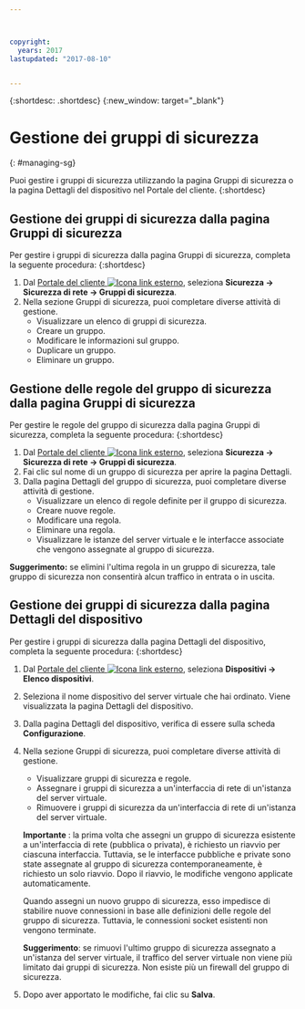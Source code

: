 ```yaml
---



copyright:
  years: 2017
lastupdated: "2017-08-10"


---
```


{:shortdesc: .shortdesc}
{:new_window: target="_blank"}

# Gestione dei gruppi di sicurezza 
{: #managing-sg}

Puoi gestire i gruppi di sicurezza utilizzando la pagina Gruppi di sicurezza o la pagina Dettagli del dispositivo nel Portale del cliente.
{:shortdesc}

## Gestione dei gruppi di sicurezza dalla pagina Gruppi di sicurezza

Per gestire i gruppi di sicurezza dalla pagina Gruppi di sicurezza, completa la seguente procedura:
{:shortdesc}

1. Dal [Portale del cliente ![Icona link esterno](../../icons/launch-glyph.svg "Icona link esterno")](https://control.softlayer.com/), seleziona **Sicurezza -> Sicurezza di rete -> Gruppi di sicurezza**.
2. Nella sezione Gruppi di sicurezza, puoi completare diverse attività di gestione.
     * Visualizzare un elenco di gruppi di sicurezza.
     * Creare un gruppo.
     * Modificare le informazioni sul gruppo.
     * Duplicare un gruppo.
     * Eliminare un gruppo.
     
## Gestione delle regole del gruppo di sicurezza dalla pagina Gruppi di sicurezza

Per gestire le regole del gruppo di sicurezza dalla pagina Gruppi di sicurezza, completa la seguente procedura:
{:shortdesc}

1. Dal [Portale del cliente ![Icona link esterno](../../icons/launch-glyph.svg "Icona link esterno")](https://control.softlayer.com/), seleziona **Sicurezza -> Sicurezza di rete -> Gruppi di sicurezza**.
2. Fai clic sul nome di un gruppo di sicurezza per aprire la pagina Dettagli.
3. Dalla pagina Dettagli del gruppo di sicurezza, puoi completare diverse attività di gestione.
     * Visualizzare un elenco di regole definite per il gruppo di sicurezza.
     * Creare nuove regole.
     * Modificare una regola.
     * Eliminare una regola.
     * Visualizzare le istanze del server virtuale e le interfacce associate che vengono assegnate al gruppo di sicurezza.
     
**Suggerimento:** se elimini l'ultima regola in un gruppo di sicurezza, tale gruppo di sicurezza non consentirà alcun traffico in entrata o in uscita.
     
## Gestione dei gruppi di sicurezza dalla pagina Dettagli del dispositivo

Per gestire i gruppi di sicurezza dalla pagina Dettagli del dispositivo, completa la seguente procedura:
{:shortdesc}

1. Dal [Portale del cliente ![Icona link esterno](../../icons/launch-glyph.svg "Icona link esterno")](https://control.softlayer.com/), seleziona **Dispositivi -> Elenco dispositivi**.
2. Seleziona il nome dispositivo del server virtuale che hai ordinato. Viene visualizzata la pagina Dettagli del dispositivo.
3. Dalla pagina Dettagli del dispositivo, verifica di essere sulla scheda **Configurazione**.
4. Nella sezione Gruppi di sicurezza, puoi completare diverse attività di gestione.
     * Visualizzare gruppi di sicurezza e regole.
     * Assegnare i gruppi di sicurezza a un'interfaccia di rete di un'istanza del server virtuale.
     * Rimuovere i gruppi di sicurezza da un'interfaccia di rete di un'istanza del server virtuale.
     
     **Importante** : la prima volta che assegni un gruppo di sicurezza esistente a un'interfaccia di rete (pubblica o privata), è richiesto un riavvio per ciascuna interfaccia.  Tuttavia, se le interfacce pubbliche e private sono state assegnate al gruppo di sicurezza contemporaneamente, è richiesto un solo riavvio.  Dopo il riavvio, le modifiche vengono applicate automaticamente.
     
     Quando assegni un nuovo gruppo di sicurezza, esso impedisce di stabilire nuove connessioni in base alle definizioni delle regole del gruppo di sicurezza. Tuttavia, le connessioni socket esistenti non vengono terminate.

     **Suggerimento**: se rimuovi l'ultimo gruppo di sicurezza assegnato a un'istanza del server virtuale, il traffico del server virtuale non viene più limitato dai gruppi di sicurezza. Non esiste più un firewall del gruppo di sicurezza.
     
6. Dopo aver apportato le modifiche, fai clic su **Salva**.

